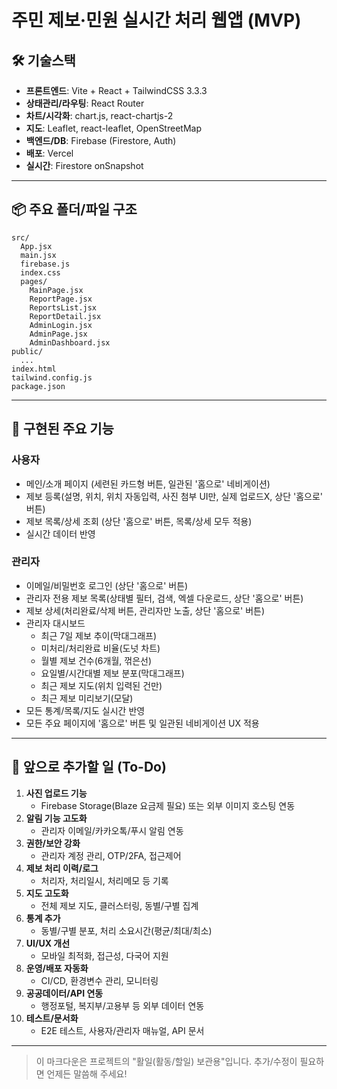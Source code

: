 # 주민 제보·민원 실시간 처리 웹앱 (MVP)

## 🛠️ 기술스택
- **프론트엔드**: Vite + React + TailwindCSS 3.3.3
- **상태관리/라우팅**: React Router
- **차트/시각화**: chart.js, react-chartjs-2
- **지도**: Leaflet, react-leaflet, OpenStreetMap
- **백엔드/DB**: Firebase (Firestore, Auth)
- **배포**: Vercel
- **실시간**: Firestore onSnapshot

---

## 📦 주요 폴더/파일 구조
```
src/
  App.jsx
  main.jsx
  firebase.js
  index.css
  pages/
    MainPage.jsx
    ReportPage.jsx
    ReportsList.jsx
    ReportDetail.jsx
    AdminLogin.jsx
    AdminPage.jsx
    AdminDashboard.jsx
public/
  ...
index.html
tailwind.config.js
package.json
```

---

## 🚀 구현된 주요 기능


### 사용자
- 메인/소개 페이지 (세련된 카드형 버튼, 일관된 '홈으로' 네비게이션)
- 제보 등록(설명, 위치, 위치 자동입력, 사진 첨부 UI만, 실제 업로드X, 상단 '홈으로' 버튼)
- 제보 목록/상세 조회 (상단 '홈으로' 버튼, 목록/상세 모두 적용)
- 실시간 데이터 반영


### 관리자
- 이메일/비밀번호 로그인 (상단 '홈으로' 버튼)
- 관리자 전용 제보 목록(상태별 필터, 검색, 엑셀 다운로드, 상단 '홈으로' 버튼)
- 제보 상세(처리완료/삭제 버튼, 관리자만 노출, 상단 '홈으로' 버튼)
- 관리자 대시보드
   - 최근 7일 제보 추이(막대그래프)
   - 미처리/처리완료 비율(도넛 차트)
   - 월별 제보 건수(6개월, 꺾은선)
   - 요일별/시간대별 제보 분포(막대그래프)
   - 최근 제보 지도(위치 입력된 건만)
   - 최근 제보 미리보기(모달)
- 모든 통계/목록/지도 실시간 반영
- 모든 주요 페이지에 '홈으로' 버튼 및 일관된 네비게이션 UX 적용

---

## 📝 앞으로 추가할 일 (To-Do)

1. **사진 업로드 기능**
   - Firebase Storage(Blaze 요금제 필요) 또는 외부 이미지 호스팅 연동
2. **알림 기능 고도화**
   - 관리자 이메일/카카오톡/푸시 알림 연동
3. **권한/보안 강화**
   - 관리자 계정 관리, OTP/2FA, 접근제어
4. **제보 처리 이력/로그**
   - 처리자, 처리일시, 처리메모 등 기록
5. **지도 고도화**
   - 전체 제보 지도, 클러스터링, 동별/구별 집계
6. **통계 추가**
   - 동별/구별 분포, 처리 소요시간(평균/최대/최소)
7. **UI/UX 개선**
   - 모바일 최적화, 접근성, 다국어 지원
8. **운영/배포 자동화**
   - CI/CD, 환경변수 관리, 모니터링
9. **공공데이터/API 연동**
   - 행정포털, 복지부/고용부 등 외부 데이터 연동
10. **테스트/문서화**
    - E2E 테스트, 사용자/관리자 매뉴얼, API 문서

---

> 이 마크다운은 프로젝트의 "활일(활동/할일) 보관용"입니다. 추가/수정이 필요하면 언제든 말씀해 주세요!
